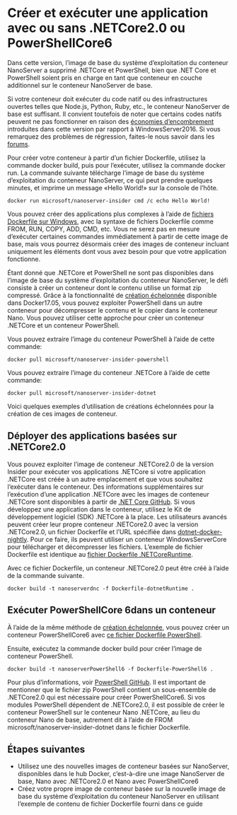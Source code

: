 # <a name="build-and-run-an-application-with-or-without-net-core-20-or-powershell-core-6"></a>Créer et exécuter une application avec ou sans .NETCore2.0 ou PowerShellCore6

Dans cette version, l’image de base du système d’exploitation du conteneur NanoServer a supprimé .NETCore et PowerShell, bien que .NET Core et PowerShell soient pris en charge en tant que conteneur en couche additionnel sur le conteneur NanoServer de base.  

Si votre conteneur doit exécuter du code natif ou des infrastructures ouvertes telles que Node.js, Python, Ruby, etc., le conteneur NanoServer de base est suffisant.  Il convient toutefois de noter que certains codes natifs peuvent ne pas fonctionner en raison des [économies d’encombrement](https://docs.microsoft.com/en-us/windows-server/get-started/nano-in-semi-annual-channel) introduites dans cette version par rapport à WindowsServer2016. Si vous remarquez des problèmes de régression, faites-le nous savoir dans les [forums](https://social.msdn.microsoft.com/Forums/en-US/home?forum=windowscontainers). 

Pour créer votre conteneur à partir d’un fichier Dockerfile, utilisez la commande docker build, puis pour l’exécuter, utilisez la commande docker run.  La commande suivante télécharge l’image de base du système d’exploitation du conteneur NanoServer, ce qui peut prendre quelques minutes, et imprime un message «Hello World!» sur la console de l’hôte.

```
docker run microsoft/nanoserver-insider cmd /c echo Hello World!
```

Vous pouvez créer des applications plus complexes à l’aide de [fichiers Dockerfile sur Windows](https://docs.microsoft.com/en-us/virtualization/windowscontainers/manage-docker/manage-windows-dockerfile), avec la syntaxe de fichiers Dockerfile comme FROM, RUN, COPY, ADD, CMD, etc. Vous ne serez pas en mesure d’exécuter certaines commandes immédiatement à partir de cette image de base, mais vous pourrez désormais créer des images de conteneur incluant uniquement les éléments dont vous avez besoin pour que votre application fonctionne.

Étant donné que .NETCore et PowerShell ne sont pas disponibles dans l’image de base du système d’exploitation du conteneur NanoServer, le défi consiste à créer un conteneur dont le contenu utilise un format zip compressé. Grâce à la fonctionnalité de [création échelonnée](https://docs.docker.com/engine/userguide/eng-image/multistage-build/) disponible dans Docker17.05, vous pouvez exploiter PowerShell dans un autre conteneur pour décompresser le contenu et le copier dans le conteneur Nano. Vous pouvez utiliser cette approche pour créer un conteneur .NETCore et un conteneur PowerShell. 

Vous pouvez extraire l’image du conteneur PowerShell à l’aide de cette commande:

```
docker pull microsoft/nanoserver-insider-powershell
```

Vous pouvez extraire l’image du conteneur .NETCore à l’aide de cette commande:

```
docker pull microsoft/nanoserver-insider-dotnet
```

Voici quelques exemples d’utilisation de créations échelonnées pour la création de ces images de conteneur.

## <a name="deploy-apps-based-on-net-core-20"></a>Déployer des applications basées sur .NETCore2.0
Vous pouvez exploiter l’image de conteneur .NETCore2.0 de la version Insider pour exécuter vos applications .NETCore si votre application .NETCore est créée à un autre emplacement et que vous souhaitez l’exécuter dans le conteneur.  Des informations supplémentaires sur l’exécution d’une application .NETCore avec les images de conteneur .NETCore sont disponibles à partir de [.NET Core GitHub](https://github.com/dotnet/dotnet-docker-nightly).  Si vous développez une application dans le conteneur, utilisez le Kit de développement logiciel (SDK) .NETCore à la place.  Les utilisateurs avancés peuvent créer leur propre conteneur .NETCore2.0 avec la version .NETCore2.0, un fichier Dockerfile et l’URL spécifiée dans [dotnet-docker-nightly](https://github.com/dotnet/dotnet-docker-nightly/tree/master/2.0). Pour ce faire, ils peuvent utiliser un conteneur WindowsServerCore pour télécharger et décompresser les fichiers.  L’exemple de fichier Dockerfile est identique au [fichier Dockerfile .NETCoreRuntime](https://github.com/dotnet/dotnet-docker-nightly/blob/master/2.0/runtime/nanoserver-insider/amd64/Dockerfile).


Avec ce fichier Dockerfile, un conteneur .NETCore2.0 peut être créé à l’aide de la commande suivante.

```
docker build -t nanoserverdnc -f Dockerfile-dotnetRuntime .
```

## <a name="run-powershell-core-6-in-a-container"></a>Exécuter PowerShellCore 6dans un conteneur
À l’aide de la même méthode de [création échelonnée](https://docs.docker.com/engine/userguide/eng-image/multistage-build/), vous pouvez créer un conteneur PowerShellCore6 avec [ce fichier Dockerfile PowerShell](https://github.com/PowerShell/PowerShell-Docker/blob/master/release/stable/nanoserver/docker/Dockerfile).


Ensuite, exécutez la commande docker build pour créer l’image de conteneur PowerShell.

``` 
docker build -t nanoserverPowerShell6 -f Dockerfile-PowerShell6 .
```

Pour plus d’informations, voir [PowerShell GitHub](https://github.com/PowerShell/PowerShell-Docker/tree/master/release).  Il est important de mentionner que le fichier zip PowerShell contient un sous-ensemble de .NETCore2.0 qui est nécessaire pour créer PowerShellCore6.  Si vos modules PowerShell dépendent de .NETCore2.0, il est possible de créer le conteneur PowerShell sur le conteneur Nano .NETCore, au lieu du conteneur Nano de base, autrement dit à l’aide de FROM microsoft/nanoserver-insider-dotnet dans le fichier Dockerfile. 

## <a name="next-steps"></a>Étapes suivantes
- Utilisez une des nouvelles images de conteneur basées sur NanoServer, disponibles dans le hub Docker, c’est-à-dire une image NanoServer de base, Nano avec .NETCore2.0 et Nano avec PowerShellCore6
- Créez votre propre image de conteneur basée sur la nouvelle image de base du système d’exploitation du conteneur NanoServer en utilisant l’exemple de contenu de fichier Dockerfile fourni dans ce guide 
